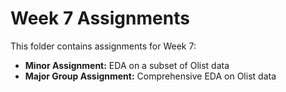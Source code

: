 # Week 7 Assignments

This folder contains assignments for Week 7:

- **Minor Assignment:** EDA on a subset of Olist data
- **Major Group Assignment:** Comprehensive EDA on Olist data